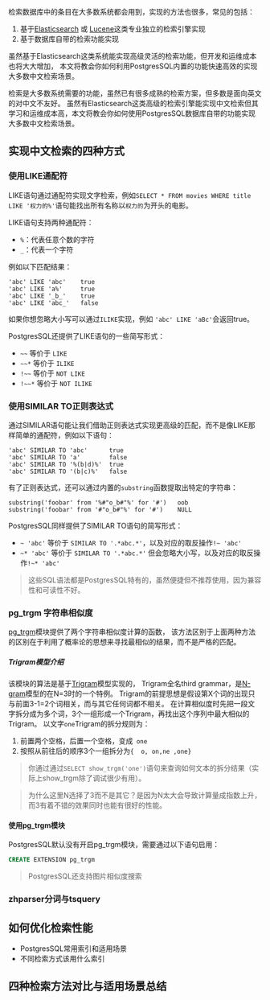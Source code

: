 检索数据库中的条目在大多数系统都会用到，实现的方法也很多，常见的包括：

1. 基于[Elasticsearch](https://www.elastic.co/cn/elasticsearch) 或 [Lucene](https://lucene.apache.org)这类专业独立的检索引擎实现
2. 基于数据库自带的检索功能实现

虽然基于Elasticsearch这类系统能实现高级灵活的检索功能，但开发和运维成本也将大大增加，
本文将教会你如何利用PostgresSQL内置的功能快速高效的实现大多数中文检索场景。

检索是大多数系统需要的功能，虽然已有很多成熟的检索方案，但多数是面向英文的对中文不友好。
虽然有Elasticsearch这类高级的检索引擎能实现中文检索但其学习和运维成本高，本文将教会你如何使用PostgresSQL数据库自带的功能实现大多数中文检索场景。

## 实现中文检索的四种方式

### 使用LIKE通配符
LIKE语句通过通配符实现文字检索，例如`SELECT * FROM movies WHERE title LIKE '权力的%'`语句能找出所有名称以`权力的`为开头的电影。

LIKE语句支持两种通配符：

- `%`：代表任意个数的字符
- `_`：代表一个字符

例如以下匹配结果：
```
'abc' LIKE 'abc'    true
'abc' LIKE 'a%'     true
'abc' LIKE '_b_'    true
'abc' LIKE 'abc_'   false
```

如果你想忽略大小写可以通过`ILIKE`实现，例如 `'abc' LIKE 'aBc'`会返回true。

PostgresSQL还提供了LIKE语句的一些简写形式：

- `~~` 等价于 `LIKE`
- `~~*` 等价于 `ILIKE`
- `!~~` 等价于 `NOT LIKE`
- `!~~*` 等价于 `NOT ILIKE`

### 使用SIMILAR TO正则表达式
通过SIMILAR语句能让我们借助正则表达式实现更高级的匹配，而不是像LIKE那样简单的通配符，例如以下语句：
```
'abc' SIMILAR TO 'abc'      true
'abc' SIMILAR TO 'a'        false
'abc' SIMILAR TO '%(b|d)%'  true
'abc' SIMILAR TO '(b|c)%'   false
```

有了正则表达式，还可以通过内置的`substring`函数提取出特定的字符串：
```
substring('foobar' from '%#"o_b#"%' for '#')   oob
substring('foobar' from '#"o_b#"%' for '#')    NULL
```

PostgresSQL同样提供了SIMILAR TO语句的简写形式：

- `~ 'abc'` 等价于 `SIMILAR TO '.*abc.*'`，以及对应的取反操作`!~ 'abc'`
- `~* 'abc'` 等价于 `SIMILAR TO '.*abc.*'` 但会忽略大小写，以及对应的取反操作`!~* 'abc'`

> 这些SQL语法都是PostgresSQL特有的，虽然便捷但不推荐使用，因为兼容性和可读性不好。

### pg_trgm 字符串相似度
[pg_trgm](http://www.postgres.cn/docs/11/pgtrgm.html)模块提供了两个字符串相似度计算的函数，
该方法区别于上面两种方法的区别在于利用了概率论的思想来寻找最相似的结果，而不是严格的匹配。

##### Trigram模型介绍
该模块的算法是基于[Trigram](https://en.wikipedia.org/wiki/Trigram)模型实现的，
Trigram全名third grammar，是[N-gram](https://en.wikipedia.org/wiki/N-gram)模型的在N=3时的一个特例。
Trigram的前提思想是假设第X个词的出现只与前面3-1=2个词相关，而与其它任何词都不相关。
在计算相似度时先把一段文字拆分成为多个词，3个一组形成一个Trigram，再找出这个序列中最大相似的Trigram。
以文字`one`Trigram的拆分规则为：

1. 前置两个空格，后置一个空格，变成`  one `
2. 按照从前往后的顺序3个一组拆分为`{  o, on,ne ,one}`

> 你通过通过`SELECT show_trgm('one')`语句来查询如何文本的拆分结果（实际上show_trgm除了调试很少有用）。

> 为什么这里N选择了3而不是其它？是因为N太大会导致计算量成指数上升，而3有着不错的效果同时也能有很好的性能。

#### 使用pg_trgm模块
PostgresSQL默认没有开启pg_trgm模块，需要通过以下语句启用：
```sql
CREATE EXTENSION pg_trgm
```

> PostgresSQL还支持图片相似度搜索
### zhparser分词与tsquery


## 如何优化检索性能
- PostgresSQL常用索引和适用场景
- 不同检索方式该用什么索引

## 四种检索方法对比与适用场景总结
 

